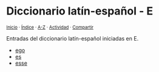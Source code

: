 # Diccionario latín-español - E
<sup>[Inicio](https://github.com/jucardus/jucardus.github.io/repo/blob/main/readme.md) · [Índice](https://github.com/jucardus/jucardus.github.io/repo/blob/main/indices/latin-espanol.md) · [A-Z](https://github.com/jucardus/jucardus.github.io/repo/blob/main/indices/alfabetico.md) · [Actividad](https://github.com/jucardus/jucardus.github.io/repo/blob/main/indices/actividad.md) · [Compartir](https://x.com/intent/tweet?text=Entradas%20del%20Diccionario%20lat%C3%ADn-espa%C3%B1ol%20iniciadas%20en%20E.%0A%E2%86%92%20https%3A%2F%2Fgithub.com%2Fjucardus%2Frepo%2Fblob%2Fmain%2Findices%2Flatin-espanol-e.md%0A%0A%23ltn_espnl_jucardus%20%23indcs_jucardus%0A%40jucardus)</sup>

Entradas del diccionario latín-español iniciadas en E.

* [ego](https://github.com/jucardus/jucardus.github.io/repo/blob/main/contenido/25/04/22/ego.md)
* [es](https://github.com/jucardus/jucardus.github.io/repo/blob/main/contenido/25/04/24/es.md)
* [esse](https://github.com/jucardus/jucardus.github.io/repo/blob/main/contenido/25/04/23/esse.md)
